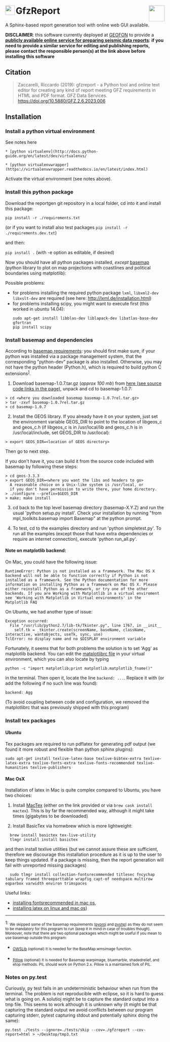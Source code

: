 # <img align="left" height="30" src="https://www.gfz-potsdam.de/fileadmin/gfz/medien_kommunikation/Infothek/Mediathek/Bilder/GFZ/GFZ_Logo/GFZ-Logo_eng_RGB.svg"> GfzReport <img align="right" height="50" src="https://www.gfz-potsdam.de/fileadmin/gfz/GFZ_Wortmarke_SVG_klein_en_edit.svg">


A Sphinx-based report generation tool with online web GUI available.

**DISCLAIMER**: this software currently deployed at [GEOFON](https://geofon.gfz-potsdam.de) to provide a
**[publicly available online service for preparing seismic data reports](https://geofon.gfz-potsdam.de/waveform/reportgenerator/)**:
**if you need to provide a similar service for editing and publishing reports, please contact the responsible person(s) at the link above before 
installing this software**


## Citation

> Zaccarelli, Riccardo (2019): gfzreport - a Python tool and online text editor for creating any kind of report meeting GFZ requirements in HTML and PDF format. GFZ Data Services. https://doi.org/10.5880/GFZ.2.6.2023.006

## Installation

### Install a python virtual environment

See notes here

	* [python virtualenv](http://docs.python-guide.org/en/latest/dev/virtualenvs/
	
	* [python virtualenvwrapper](https://virtualenvwrapper.readthedocs.io/en/latest/index.html)
	
Activate the virtual environment (see notes above). 

### Install this python package

Download the reportgen git repository in a local folder, cd into it and install this package:


```pip install -r ./requirements.txt```

(or if you want to install also test packages `pip install -r ./requirements.dev.txt`)

and then:

```pip install .``` (with -e option as editable, if desired)

Now you should have all python packages installed, *except* [basemap](https://github.com/matplotlib/basemap) (python library to plot on map projections with	coastlines and political boundaries using matplotlib):

Possible problems:
- for problems installing the required python package `lxml`, `libxml2-dev libxslt-dev` are required (see here: http://lxml.de/installation.html)
- for problems installing scipy, you might want to execute first (this worked in ubuntu 14.04):
  ```
  sudo apt-get install libblas-dev liblapack-dev libatlas-base-dev gfortran
  pip install scipy
  ```

### Install basemap and dependencies

According to [basemap requirements](https://github.com/matplotlib/basemap#requirements): you should first make sure, if your python was installed via a package management system, that the corresponding "python-dev" package is also installed. Otherwise, you may not have the python header (Python.h), which is required to build python C extensions<sup>[1](#basemap_installation_notes)</sup>.

  1. Download basemap-1.0.7.tar.gz (*approx 100 mb*) from [here (see source code links in the page)](https://github.com/matplotlib/basemap/releases/tag/v1.0.7rel), unpack and cd to basemap-1.0.7:

  ```
  > cd <where you downloaded basemap basemap-1.0.7rel.tar.gz>
  > tar -zxvf basemap-1.0.7rel.tar.gz
  > cd basemap-1.0.7
  ```

  2. Install the GEOS library.  If you already have it on your system, just set the environment variable GEOS_DIR to point to the location of libgeos_c and geos_c.h (if libgeos_c is in /usr/local/lib and geos_c.h is in /usr/local/include, set GEOS_DIR to /usr/local):
  ```
  > export GEOS_DIR=<location of GEOS directory>
  ```
  Then go to next step.
  
  If you don't have it, you can build it from the source code included with basemap by following these steps:
  ```
  > cd geos-3.3.3
  > export GEOS_DIR=<where you want the libs and headers to go>
    A reasonable choice on a Unix-like system is /usr/local, or
    if you don't have permission to write there, your home directory.
  > ./configure --prefix=$GEOS_DIR 
  > make; make install
  ```

  3. cd back to the top level basemap directory (basemap-X.Y.Z) and run the usual 'python setup.py install'.  Check your installation by running "from mpl_toolkits.basemap import Basemap" at the python prompt.
	
  4. To test, cd to the examples directory and run 'python simpletest.py'. To run all the examples (except those that have extra dependencies or require an internet connection), execute 'python run_all.py'.


#### Note on matplotlib backend:

On Mac, you could have the following issue:
```
RuntimeError: Python is not installed as a framework. The Mac OS X backend will not be able to function correctly if Python is not installed as a framework. See the Python documentation for more information on installing Python as a framework on Mac OS X. Please either reinstall Python as a framework, or try one of the other backends. If you are Working with Matplotlib in a virtual enviroment see 'Working with Matplotlib in Virtual environments' in the Matplotlib FAQ
```
On Ubuntu, we had another type of issue:
```
Exception occurred:
  File "/usr/lib/python2.7/lib-tk/Tkinter.py", line 1767, in __init__
    self.tk = _tkinter.create(screenName, baseName, className, interactive, wantobjects, useTk, sync, use)
TclError: no display name and no $DISPLAY environment variable
```

Fortunately, it seems that for both problems the solution is to set 'Agg' as matplotlib backend.
You can edit the [matplotlibrc file](http://matplotlib.org/users/customizing.html#the-matplotlibrc-file)
in your virtual environment, which you can also locate by typing 
```
python -c "import matplotlib;print matplotlib.matplotlib_fname()"
```
in the terminal. Then open it, locate the line `backend: ...`. Replace it with (or add the following if no such line was found):

```
backend: Agg
```

(To avoid coupling between code and configuration, we removed the matplotlibrc that was previously shipped
with this program)


### Install tex packages

#### Ubuntu

Tex packages are required to run pdflatex for generating pdf output (we found it more robust and flexible than python sphinx plugins):

```
sudo apt-get install texlive-latex-base texlive-bibtex-extra texlive-latex-extra texlive-fonts-extra texlive-fonts-recommended texlive-humanities texlive-publishers
```

#### Mac OsX

Installation of latex in Mac is quite complex compared to Ubuntu, you have two choices:

  1. Install [MacTex](http://www.tug.org/mactex/index.html) (either on the link provided or
  via `brew cask install mactex`). This is by far the recommended way, although it might take times (gigabytes to be downloaded)

  2. Install BasicTex via homwbrew which is more lightweight:
  ```
    brew install basictex tex-live-utility
    tlmgr install install basictex
  ```
  and then install texlive utilities (but we cannot assure these are sufficient, therefore we discourage this installation procedure as it is up to the user to keep
  things updated. If a package is missing, then the report generation will fail with unreported missing packages)
  ```
    sudo tlmgr install collection-fontsrecommended titlesec fncychap tabulary framed threeparttable wrapfig capt-of needspace multirow eqparbox varwidth environ trimspaces
  ```

  Useful links:
   - [installing fontsrecommended in mac os](http://tex.stackexchange.com/questions/160176/usepackagescaledhelvet-fails-on-mac-with-basictex),
   - [installing latex on linux and mac os](https://docs.typo3.org/typo3cms/extensions/sphinx/AdministratorManual/RenderingPdf/InstallingLaTeXLinux.html))

---

<a name="basemap_installation_notes">1</a>: <sub>We skipped some of the basemap requirements ([pyproj](https://github.com/jswhit/pyproj) and [pyshp](https://github.com/GeospatialPython/pyshp)) as they do not seem to be mandatory for this program to run (keep it in mind in case of troubles though). Moreover, note that there are two optional packages which might be useful if you mean to use basemap outside this program:

  * <sub>[OWSLib](https://github.com/geopython/OWSLib) (optional) It is needed for the BaseMap.wmsimage function.</sub>

  * <sub>[Pillow](https://python-pillow.github.io/) (optional)  It is needed for Basemap warpimage, bluemarble, shadedrelief, and etop methods. PIL should work on Python 2.x.  Pillow is a maintained fork of PIL.</sub>

  
### Notes on py.test

Curiously, py test fails in an undeterministic behaviour when run from the terminal. The problem is
not reproducible with eclipse, so it is hard to guess what is going on. A solutioj might be to capture
the standard output into a tmp file. This seems to work although it is unknown why (it might be
that capturing the standard output we avoid conflicts between our program capturing stderr, pytest capturing stdout
and potentially sphinx doing the same):
```
py.test ./tests --ignore=./tests/skip --cov=./gfzreport --cov-report=html > ~/Desktop/tmp3.txt	
```
